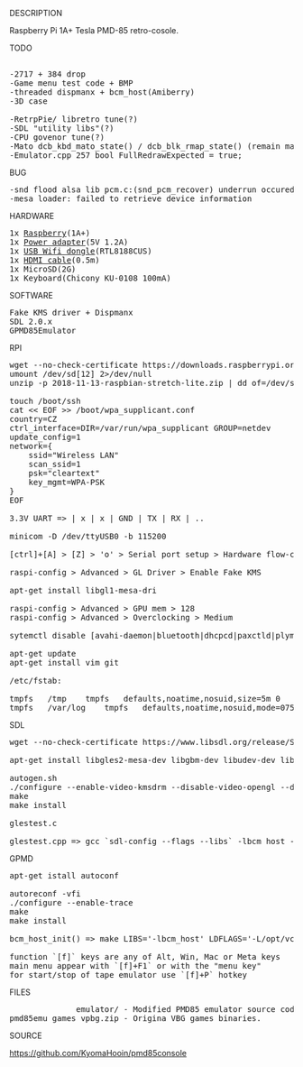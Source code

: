 
DESCRIPTION

Raspberry Pi 1A+ Tesla PMD-85 retro-cosole.

TODO

<pre>

-2717 + 384 drop
-Game menu test code + BMP
-threaded dispmanx + bcm_host(Amiberry)
-3D case

-RetrpPie/ libretro tune(?)
-SDL "utility libs"(?)
-CPU govenor tune(?)
-Mato dcb_kbd_mato_state() / dcb_blk_rmap_state() (remain mato/consul drop)
-Emulator.cpp 257 bool FullRedrawExpected = true;
</pre>

BUG

<pre>
-snd flood alsa lib pcm.c:(snd_pcm_recover) underrun occured
-mesa loader: failed to retrieve device information
</pre>

HARDWARE

<pre>
1x <a href="http://rpishop.cz/248-raspberry-pi-1a">Raspberry</a>(1A+)
1x <a href="https://www.ges.cz/cz/usb-napajec-napajeci-adapter-mw-5v-1-2a-sun-usb-GES07507424.html">Power adapter</a>(5V 1.2A)
1x <a href="https://www.mironet.cz/edimax-wireless-nano-usb-20-adapter-80211n-150mbps-sw-wps+dp117994/">USB Wifi dongle</a>(RTL8188CUS)
1x <a href="https://www.czc.cz/gembird-cablexpert-kabel-hdmi-hdmi-0-5m-1-4-m-m-stineny-zlacene-kontakty-cerna/248060/produkt">HDMI cable</a>(0.5m)
1x MicroSD(2G)
1x Keyboard(Chicony KU-0108 100mA)
</pre>

SOFTWARE

<pre>
Fake KMS driver + Dispmanx
SDL 2.0.x
GPMD85Emulator
</pre>

RPI

<pre>
wget --no-check-certificate https://downloads.raspberrypi.org/raspbian_lite_latest
umount /dev/sd[12] 2>/dev/null
unzip -p 2018-11-13-raspbian-stretch-lite.zip | dd of=/dev/sda bs=4M

touch /boot/ssh
cat << EOF >> /boot/wpa_supplicant.conf
country=CZ
ctrl_interface=DIR=/var/run/wpa_supplicant GROUP=netdev
update_config=1
network={
	ssid="Wireless LAN"
	scan_ssid=1
	psk="cleartext"
	key_mgmt=WPA-PSK
}
EOF

3.3V UART => | x | x | GND | TX | RX | ..

minicom -D /dev/ttyUSB0 -b 115200

[ctrl]+[A] > [Z] > 'o' > Serial port setup > Hardware flow-control > No  

raspi-config > Advanced > GL Driver > Enable Fake KMS

apt-get install libgl1-mesa-dri

raspi-config > Advanced > GPU mem > 128
raspi-config > Advanced > Overclocking > Medium

sytemctl disable [avahi-daemon|bluetooth|dhcpcd|paxctld|plymouth|rsync|triggerhappy|nfs-client.target|rc-local|systemd-timesyncd]

apt-get update
apt-get install vim git

/etc/fstab:

tmpfs	/tmp	tmpfs	defaults,noatime,nosuid,size=5m	0	0
tmpfs	/var/log	tmpfs	defaults,noatime,nosuid,mode=0755,size=5m	0	0
</pre>

SDL

<pre>
wget --no-check-certificate https://www.libsdl.org/release/SDL2-2.0.9.tar.gz

apt-get install libgles2-mesa-dev libgbm-dev libudev-dev libasound2-dev liblzma-dev

autogen.sh
./configure --enable-video-kmsdrm --disable-video-opengl --disable-video-x11 --disable-video-rpi
make
make install

glestest.c

glestest.cpp => gcc `sdl-config --flags --libs` -lbcm_host -L/opt/vc/lib
</pre>

GPMD

<pre>
apt-get istall autoconf

autoreconf -vfi
./configure --enable-trace
make
make install

bcm_host_init() => make LIBS='-lbcm_host' LDFLAGS='-L/opt/vc/lib'

function `[f]` keys are any of Alt, Win, Mac or Meta keys
main menu appear with `[f]+F1` or with the "menu key"
for start/stop of tape emulator use `[f]+P` hotkey
</pre>

FILES

<pre>
              emulator/ - Modified PMD85 emulator source code by Martin Bórik & Roman Bórik.
pmd85emu_games_vpbg.zip - Origina VBG games binaries.
</pre>

SOURCE

https://github.com/KyomaHooin/pmd85console

